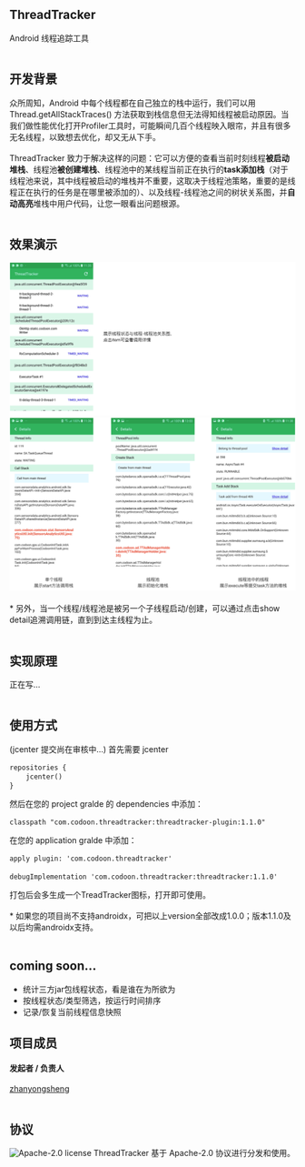 ## ThreadTracker
Android 线程追踪工具
<br/>
<br/>
## 开发背景
众所周知，Android 中每个线程都在自己独立的栈中运行，我们可以用 Thread.getAllStackTraces() 方法获取到栈信息但无法得知线程被启动原因。当我们做性能优化打开Profiler工具时，可能瞬间几百个线程映入眼帘，并且有很多无名线程，以致想去优化，却又无从下手。
<br/>
<br/>
ThreadTracker 致力于解决这样的问题：它可以方便的查看当前时刻线程**被启动堆栈**、线程池**被创建堆栈**、线程池中的某线程当前正在执行的**task添加栈**（对于线程池来说，其中线程被启动的堆栈并不重要，这取决于线程池策略，重要的是线程正在执行的任务是在哪里被添加的）、以及线程-线程池之间的树状关系图，并**自动高亮**堆栈中用户代码，让您一眼看出问题根源。
<br/>
<br/>
## 效果演示
![](https://github.com/codoon/resource/blob/master/threadtracker/img/t1.jpg)
![](https://github.com/codoon/resource/blob/master/threadtracker/img/t2.jpg)
<br/>
<br/>
\* 另外，当一个线程/线程池是被另一个子线程启动/创建，可以通过点击show detail追溯调用链，直到到达主线程为止。
<br/>
<br/>
## 实现原理
正在写…
<br/>
<br/>
## 使用方式
(jcenter 提交尚在审核中...)
首先需要 jcenter

    repositories {
        jcenter()
    }
    
然后在您的 project gralde 的 dependencies 中添加：

    classpath "com.codoon.threadtracker:threadtracker-plugin:1.1.0"
        
在您的 application gralde 中添加：

    apply plugin: 'com.codoon.threadtracker'

    debugImplementation 'com.codoon.threadtracker:threadtracker:1.1.0'   

打包后会多生成一个TreadTracker图标，打开即可使用。
<br/>
<br/>
\* 如果您的项目尚不支持androidx，可把以上version全部改成1.0.0；版本1.1.0及以后均需androidx支持。
<br/>
<br/>
## coming soon...
* 统计三方jar包线程状态，看是谁在为所欲为
* 按线程状态/类型筛选，按运行时间排序
* 记录/恢复当前线程信息快照
## 项目成员
#### 发起者 / 负责人
[zhanyongsheng](https://github.com/zhanyongsheng)
<br/>
<br/>
## 协议
<img alt="Apache-2.0 license" src="https://www.apache.org/img/ASF20thAnniversary.jpg" width="128">
ThreadTracker 基于 Apache-2.0 协议进行分发和使用。
